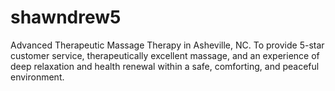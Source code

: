 # shawndrew5
Advanced Therapeutic Massage Therapy in Asheville, NC. To provide 5-star customer service, therapeutically excellent massage, and an experience of deep relaxation and  health renewal within a safe, comforting, and peaceful environment.
